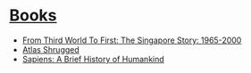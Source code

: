 # [Books](https://dykyi-roman.github.io/book-review/)
* [From Third World To First: The Singapore Story: 1965-2000](https://dykyi-roman.github.io/book-review/from_third_world_to_first-the_singapore_story_1965_2000.html)
* [Atlas Shrugged](https://dykyi-roman.github.io/book-review/atlas_shrugged.html)
* [Sapiens: A Brief History of Humankind](https://dykyi-roman.github.io/book-review/sapiens-a_brief_history_of_humankind.html)
